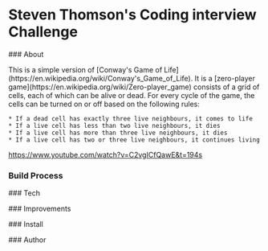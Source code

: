 # Steven Thomson's Coding interview Challenge
<dl></dl>
### About
<dl></dl>
This is a simple version of [Conway's Game of Life](https://en.wikipedia.org/wiki/Conway's_Game_of_Life). It is a [zero-player game](https://en.wikipedia.org/wiki/Zero-player_game) consists of a grid of cells, each of which can be alive or dead. For every cycle of the game, the cells can be turned on or off based on the following rules:

    * If a dead cell has exactly three live neighbours, it comes to life
    * If a live cell has less than two live neighbours, it dies
    * If a live cell has more than three live neighbours, it dies
    * If a live cell has two or three live neighbours, it continues living



https://www.youtube.com/watch?v=C2vgICfQawE&t=194s
### Build Process
<dl></dl>
### Tech
<dl></dl>
### Improvements
<dl></dl>
### Install
<dl></dl>
### Author
<dl></dl>

